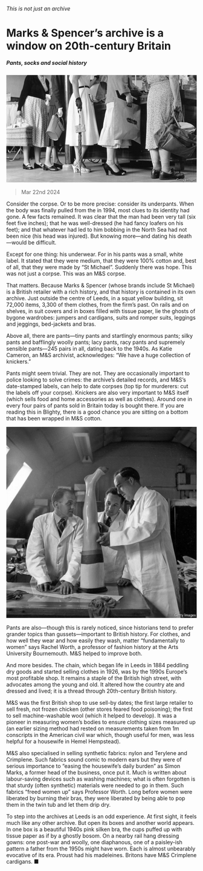 ###### This is not just an archive

# Marks & Spencer’s archive is a window on 20th-century Britain 

##### Pants, socks and social history 

![image](images/20240330_BRP002.jpg) 

> Mar 22nd 2024 

Consider the corpse. Or to be more precise: consider its underpants. When the body was finally pulled from the  in 1994, most clues to its identity had gone. A few facts remained. It was clear that the man had been very tall (six feet five inches); that he was well-dressed (he had fancy loafers on his feet); and that whatever had led to him bobbing in the North Sea had not been nice (his head was injured). But knowing more—and dating his death—would be difficult. 

Except for one thing: his underwear. For in his pants was a small, white label. It stated that they were medium, that they were 100% cotton and, best of all, that they were made by “St Michael”. Suddenly there was hope. This was not just a corpse. This was an M&amp;S corpse.

That matters. Because Marks &amp; Spencer (whose brands include St Michael) is a British retailer with a rich history, and that history is contained in its own archive. Just outside the centre of Leeds, in a squat yellow building, sit 72,000 items, 3,300 of them clothes, from the firm’s past. On rails and on shelves, in suit covers and in boxes filled with tissue paper, lie the ghosts of bygone wardrobes: jumpers and cardigans, suits and romper suits, leggings and jeggings, bed-jackets and bras. 

Above all, there are pants—tiny pants and startlingly enormous pants; silky pants and bafflingly woolly pants; lacy pants, racy pants and supremely sensible pants—245 pairs in all, dating back to the 1940s. As Katie Cameron, an M&amp;S archivist, acknowledges: “We have a huge collection of knickers.” 

Pants might seem trivial. They are not. They are occasionally important to police looking to solve crimes: the archive’s detailed records, and M&amp;S’s date-stamped labels, can help to date corpses (top tip for murderers: cut the labels off your corpse). Knickers are also very important to M&amp;S itself (which sells food and home accessories as well as clothes). Around one in every four pairs of pants sold in Britain today is bought there. If you are reading this in Blighty, there is a good chance you are sitting on a bottom that has been wrapped in M&amp;S cotton. 

![image](images/20240323_BRP504.jpg) 


Pants are also—though this is rarely noticed, since historians tend to prefer grander topics than gussets—important to British history. For clothes, and how well they wear and how easily they wash, matter “fundamentally to women” says Rachel Worth, a professor of fashion history at the Arts University Bournemouth. M&amp;S helped to improve both.

And more besides. The chain, which began life in Leeds in 1884 peddling dry goods and started selling clothes in 1926, was by the 1990s Europe’s most profitable shop. It remains a staple of the British high street, with advocates among the young and old. It altered how the country ate and dressed and lived; it is a thread through 20th-century British history. 

M&amp;S was the first British shop to use sell-by dates; the first large retailer to sell fresh, not frozen chicken (other stores feared food poisoning); the first to sell machine-washable wool (which it helped to develop). It was a pioneer in measuring women’s bodies to ensure clothing sizes measured up (an earlier sizing method had rested on measurements taken from 1m conscripts in the American civil war which, though useful for men, was less helpful for a housewife in Hemel Hempstead). 

M&amp;S also specialised in selling synthetic fabrics: nylon and Terylene and Crimplene. Such fabrics sound comic to modern ears but they were of serious importance to “easing the housewife’s daily burden” as Simon Marks, a former head of the business, once put it. Much is written about labour-saving devices such as washing machines; what is often forgotten is that sturdy (often synthetic) materials were needed to go in them. Such fabrics “freed women up” says Professor Worth. Long before women were liberated by burning their bras, they were liberated by being able to pop them in the twin tub and let them drip dry.

To step into the archives at Leeds is an odd experience. At first sight, it feels much like any other archive. But open its boxes and another world appears. In one box is a beautiful 1940s pink silken bra, the cups puffed up with tissue paper as if by a ghostly bosom. On a nearby rail hang dressing gowns: one post-war and woolly, one diaphanous, one of a paisley-ish pattern a father from the 1950s might have worn. Each is almost unbearably evocative of its era. Proust had his madeleines. Britons have M&amp;S Crimplene cardigans. ■


